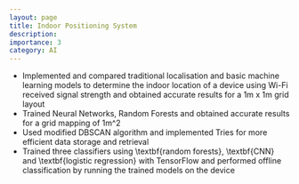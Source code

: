 ```yaml
---
layout: page
title: Indoor Positioning System
description: 
importance: 3
category: AI
---
```



- Implemented and compared traditional localisation and basic machine learning models to determine the indoor location of a device using Wi-Fi received signal strength and obtained accurate results for a 1m x 1m grid layout
- Trained Neural Networks, Random Forests and obtained accurate results for a grid mapping of 1m^2
- Used modified DBSCAN algorithm and implemented Tries for more efficient data storage and retrieval
- Trained three classifiers using \textbf{random forests}, \textbf{CNN} and \textbf{logistic regression} with TensorFlow and performed offline classification by running the trained models on the device
